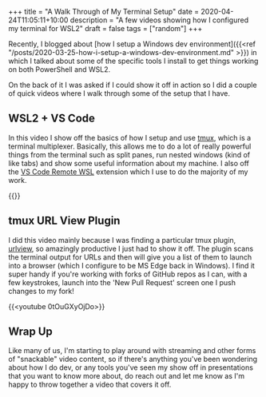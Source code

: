 +++
title = "A Walk Through of My Terminal Setup"
date = 2020-04-24T11:05:11+10:00
description = "A few videos showing how I configured my terminal for WSL2"
draft = false
tags = ["random"]
+++

Recently, I blogged about [how I setup a Windows dev environment]({{<ref "/posts/2020-03-25-how-i-setup-a-windows-dev-environment.md" >}}) in which I talked about some of the specific tools I install to get things working on both PowerShell and WSL2.

On the back of it I was asked if I could show it off in action so I did a couple of quick videos where I walk through some of the setup that I have.

## WSL2 + VS Code

In this video I show off the basics of how I setup and use [tmux](https://github.com/tmux/tmux/wiki), which is a terminal multiplexer. Basically, this allows me to do a lot of really powerful things from the terminal such as split panes, run nested windows (kind of like tabs) and show some useful information about my machine. I also off the [VS Code Remote WSL](https://code.visualstudio.com/docs/remote/wsl?{{<cda>}}) extension which I use to do the majority of my work.

{{<youtube V64KbADgwis>}}

## tmux URL View Plugin

I did this video mainly because I was finding a particular tmux plugin, [urlview](https://github.com/tmux-plugins/tmux-urlview), so amazingly productive I just had to show it off. The plugin scans the terminal output for URLs and then will give you a list of them to launch into a browser (which I configure to be MS Edge back in Windows). I find it super handy if you're working with forks of GitHub repos as I can, with a few keystrokes, launch into the 'New Pull Request' screen one I push changes to my fork!

{{<youtube 0tOuGXyOjDo>}}

## Wrap Up

Like many of us, I'm starting to play around with streaming and other forms of "snackable" video content, so if there's anything you've been wondering about how I do dev, or any tools you've seen my show off in presentations that you want to know more about, do reach out and let me know as I'm happy to throw together a video that covers it off.
